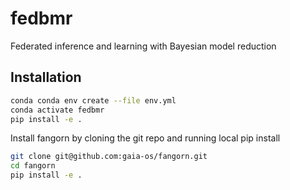 # fedbmr
Federated inference and learning with Bayesian model reduction


## Installation 

```bash
conda conda env create --file env.yml
conda activate fedbmr
pip install -e .
```

Install fangorn by cloning the git repo and running local pip install
```bash
git clone git@github.com:gaia-os/fangorn.git
cd fangorn
pip install -e .
```